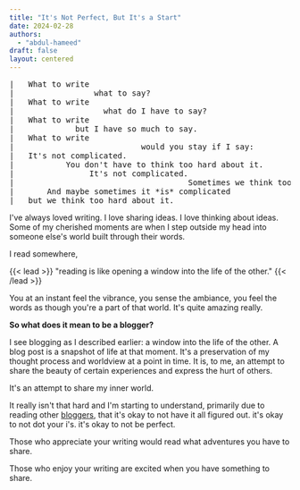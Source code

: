 ```yaml
---
title: "It's Not Perfect, But It's a Start"
date: 2024-02-28
authors: 
  - "abdul-hameed"
draft: false
layout: centered
---
```


<pre>
|   What to write  
|                 what to say?
|   What to write
|                   what do I have to say?
|   What to write
|             but I have so much to say.
|   What to write
|                           would you stay if I say:
|   It's not complicated.
|           You don't have to think too hard about it.
|                It's not complicated.
|                                     Sometimes we think too hard about it.
|       And maybe sometimes it *is* complicated
|   but we think too hard about it.
</pre>

I've always loved writing. I love sharing ideas. I love thinking about ideas. Some of my cherished moments are when I step outside my head into someone else's world built through their words.

I read somewhere, 

{{< lead >}}
"reading is like opening a window into the life of the other."
{{< /lead >}} 

You at an instant feel the vibrance, you sense the ambiance, you feel the words as though you're a part of that world. It's quite amazing really.

**So what does it mean to be a blogger?**

I see blogging as I described earlier: a window into the life of the other. A blog post is a snapshot of life at that moment. It's a preservation of my thought process and worldview at a point in time. It is, to me, an attempt to share the beauty of certain experiences and express the hurt of others.

It's an attempt to share my inner world.

It really isn't that hard and I'm starting to understand, primarily due to reading other [bloggers](https://mitadmissions.org/blogs/), that it's okay to not have it all figured out. it's okay to not dot your i's. it's okay to not be perfect.

Those who appreciate your writing would read what adventures you have to share.

Those who enjoy your writing are excited when you have something to share.
